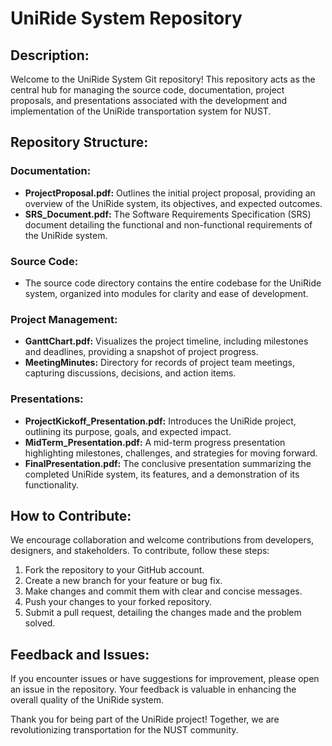 # UniRide System Repository

## Description:

Welcome to the UniRide System Git repository! This repository acts as the central hub for managing the source code, documentation, project proposals, and presentations associated with the development and implementation of the UniRide transportation system for NUST.

## Repository Structure:

### Documentation:

- **ProjectProposal.pdf:** Outlines the initial project proposal, providing an overview of the UniRide system, its objectives, and expected outcomes.
- **SRS_Document.pdf:** The Software Requirements Specification (SRS) document detailing the functional and non-functional requirements of the UniRide system.

### Source Code:

- The source code directory contains the entire codebase for the UniRide system, organized into modules for clarity and ease of development.

### Project Management:

- **GanttChart.pdf:** Visualizes the project timeline, including milestones and deadlines, providing a snapshot of project progress.
- **MeetingMinutes:** Directory for records of project team meetings, capturing discussions, decisions, and action items.

### Presentations:

- **ProjectKickoff_Presentation.pdf:** Introduces the UniRide project, outlining its purpose, goals, and expected impact.
- **MidTerm_Presentation.pdf:** A mid-term progress presentation highlighting milestones, challenges, and strategies for moving forward.
- **FinalPresentation.pdf:** The conclusive presentation summarizing the completed UniRide system, its features, and a demonstration of its functionality.

## How to Contribute:

We encourage collaboration and welcome contributions from developers, designers, and stakeholders. To contribute, follow these steps:

1. Fork the repository to your GitHub account.
2. Create a new branch for your feature or bug fix.
3. Make changes and commit them with clear and concise messages.
4. Push your changes to your forked repository.
5. Submit a pull request, detailing the changes made and the problem solved.

## Feedback and Issues:

If you encounter issues or have suggestions for improvement, please open an issue in the repository. Your feedback is valuable in enhancing the overall quality of the UniRide system.

Thank you for being part of the UniRide project! Together, we are revolutionizing transportation for the NUST community.
